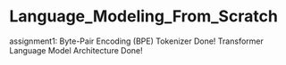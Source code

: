 # Language_Modeling_From_Scratch
assignment1:
Byte-Pair Encoding (BPE) Tokenizer Done!
Transformer Language Model Architecture Done!
